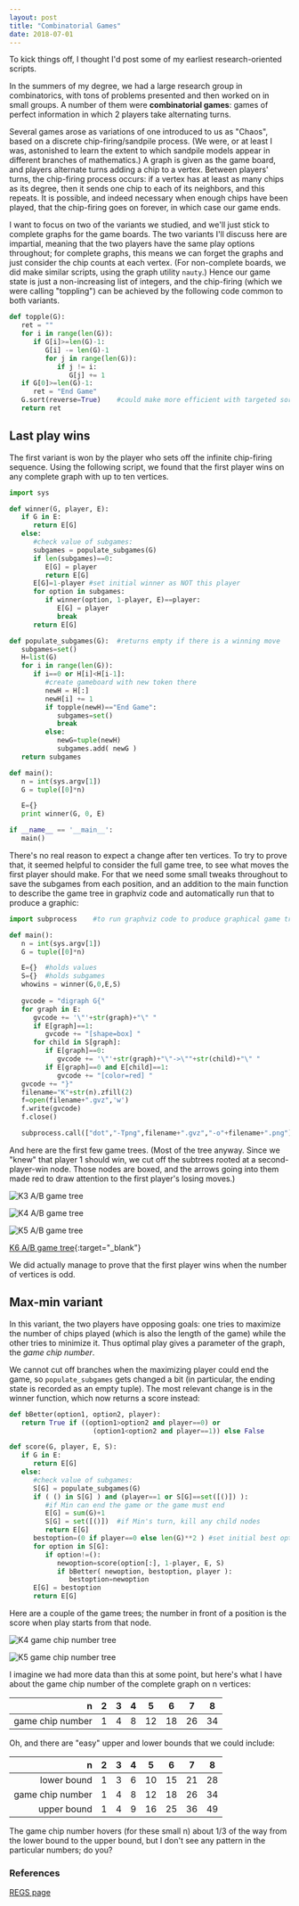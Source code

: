 ```yaml
---
layout: post
title: "Combinatorial Games"
date: 2018-07-01
---
```

To kick things off, I thought I'd post some of my earliest research-oriented scripts.

In the summers of my degree, we had a large research group in combinatorics, with tons of problems presented and then worked on in small groups. A number of them were __combinatorial games__: games of perfect information in which 2 players take alternating turns.

Several games arose as variations of one introduced to us as "Chaos", based on a discrete chip-firing/sandpile process. (We were, or at least I was, astonished to learn the extent to which sandpile models appear in different branches of mathematics.)  A graph is given as the game board, and players alternate turns adding a chip to a vertex.  Between players' turns, the chip-firing process occurs: if a vertex has at least as many chips as its degree, then it sends one chip to each of its neighbors, and this repeats.  It is possible, and indeed necessary when enough chips have been played, that the chip-firing goes on forever, in which case our game ends.

I want to focus on two of the variants we studied, and we'll just stick to complete graphs for the game boards.  The two variants I'll discuss here are impartial, meaning that the two players have the same play options throughout; for complete graphs, this means we can forget the graphs and just consider the chip counts at each vertex.  (For non-complete boards, we did make similar scripts, using the graph utility `nauty`.)  Hence our game state is just a non-increasing list of integers, and the chip-firing (which we were calling "toppling") can be achieved by the following code common to both variants.

```python
def topple(G):
   ret = ""
   for i in range(len(G)):
      if G[i]>=len(G)-1:
         G[i] -= len(G)-1
         for j in range(len(G)):
            if j != i:
               G[j] += 1
   if G[0]>=len(G)-1:
      ret = "End Game"
   G.sort(reverse=True)    #could make more efficient with targeted sort...(?)
   return ret
```

## Last play wins
The first variant is won by the player who sets off the infinite chip-firing sequence.  Using the following script, we found that the first player wins on any complete graph with up to ten vertices.

```python
import sys

def winner(G, player, E):
   if G in E:
      return E[G]
   else:
      #check value of subgames:
      subgames = populate_subgames(G)
      if len(subgames)==0:
         E[G] = player
         return E[G]
      E[G]=1-player #set initial winner as NOT this player
      for option in subgames:
         if winner(option, 1-player, E)==player:
            E[G] = player
            break
      return E[G]

def populate_subgames(G):  #returns empty if there is a winning move
   subgames=set()
   H=list(G)
   for i in range(len(G)):
      if i==0 or H[i]<H[i-1]:
         #create gameboard with new token there
         newH = H[:]
         newH[i] += 1
         if topple(newH)=="End Game":
            subgames=set()
            break
         else:
            newG=tuple(newH)
            subgames.add( newG )
   return subgames

def main():
   n = int(sys.argv[1])
   G = tuple([0]*n)

   E={}
   print winner(G, 0, E)

if __name__ == '__main__':
   main()
```

There's no real reason to expect a change after ten vertices.  To try to prove that, it seemed helpful to consider the full game tree, to see what moves the first player should make.  For that we need some small tweaks throughout to save the subgames from each position, and an addition to the main function to describe the game tree in graphviz code and automatically run that to produce a graphic:

```python
import subprocess    #to run graphviz code to produce graphical game tree

def main():
   n = int(sys.argv[1])
   G = tuple([0]*n)

   E={}  #holds values
   S={}  #holds subgames
   whowins = winner(G,0,E,S)
   
   gvcode = "digraph G{"
   for graph in E:
      gvcode += '\"'+str(graph)+"\" "
      if E[graph]==1:
         gvcode += "[shape=box] "
      for child in S[graph]:
         if E[graph]==0:
            gvcode += '\"'+str(graph)+"\"->\""+str(child)+"\" "
         if E[graph]==0 and E[child]==1:
            gvcode += "[color=red] "
   gvcode += "}"
   filename="K"+str(n).zfill(2)
   f=open(filename+".gvz",'w')
   f.write(gvcode)
   f.close()

   subprocess.call(["dot","-Tpng",filename+".gvz","-o"+filename+".png"])
```

And here are the first few game trees.  (Most of the tree anyway.  Since we "knew" that player 1 should win, we cut off the subtrees rooted at a second-player-win node.  Those nodes are boxed, and the arrows going into them made red to draw attention to the first player's losing moves.)

![K3 A/B game tree]({{'/assets/K03.png'}})

![K4 A/B game tree]({{'/assets/K04.png'}})

![K5 A/B game tree]({{'/assets/K05.png'}})

[K6 A/B game tree]({{'/assets/K06.png'}}){:target="_blank"}

We did actually manage to prove that the first player wins when the number of vertices is odd.


## Max-min variant
In this variant, the two players have opposing goals: one tries to maximize the number of chips played (which is also the length of the game) while the other tries to minimize it.  Thus optimal play gives a parameter of the graph, the _game chip number_.

We cannot cut off branches when the maximizing player could end the game, so `populate_subgames` gets changed a bit (in particular, the ending state is recorded as an empty tuple).  The most relevant change is in the winner function, which now returns a score instead:

```python
def bBetter(option1, option2, player):
   return True if ((option1>option2 and player==0) or 
                     (option1<option2 and player==1)) else False 

def score(G, player, E, S):
   if G in E:
      return E[G]
   else:
      #check value of subgames:
      S[G] = populate_subgames(G)
      if ( () in S[G] ) and (player==1 or S[G]==set([()]) ): 
         #if Min can end the game or the game must end
         E[G] = sum(G)+1
         S[G] = set([()])  #if Min's turn, kill any child nodes
         return E[G]
      bestoption=(0 if player==0 else len(G)**2 ) #set initial best option as bad for player
      for option in S[G]:
         if option!=():
            newoption=score(option[:], 1-player, E, S)
            if bBetter( newoption, bestoption, player ):
               bestoption=newoption
      E[G] = bestoption
      return E[G]
```

Here are a couple of the game trees; the number in front of a position is the score when play starts from that node.

![K4 game chip number tree]({{'/assets/gcn-K04.png'}})

![K5 game chip number tree]({{'/assets/gcn-K05.png'}})

I imagine we had more data than this at some point, but here's what I have about the game chip number of the complete graph on n vertices:

| n              | 2 | 3 | 4 | 5 | 6 | 7 | 8 |
|---------------:|:-:|:-:|:-:|:-:|:-:|:-:|:-:|
|game chip number| 1 | 4 | 8 | 12| 18| 26| 34|

Oh, and there are "easy" upper and lower bounds that we could include:

| n              | 2 | 3 | 4 | 5 | 6 | 7 | 8 |
|---------------:|:-:|:-:|:-:|:-:|:-:|:-:|:-:|
|lower bound     | 1 | 3 | 6 | 10| 15| 21| 28|
|game chip number| 1 | 4 | 8 | 12| 18| 26| 34|
|upper bound     | 1 | 4 | 9 | 16| 25| 36| 49|

The game chip number hovers (for these small n) about 1/3 of the way from the lower bound to the upper bound, but I don't see any pattern in the particular numbers; do you?

### References
[REGS page]({{'https://faculty.math.illinois.edu/~west/regs/gamechip.html'}})
